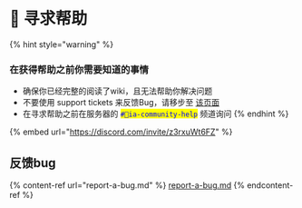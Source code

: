 # 📕 寻求帮助

{% hint style="warning" %}
### 在获得帮助之前你需要知道的事情&#x20;

* 确保你已经完整的阅读了wiki，且无法帮助你解决问题
* 不要使用 support tickets 来反馈Bug，请移步至 [该页面](report-a-bug.md)
* 在寻求帮助之前在服务器的 <mark style="color:blue;">`#💬ia-community-help`</mark> 频道询问
{% endhint %}

{% embed url="https://discord.com/invite/z3rxuWt6FZ" %}

## 反馈bug

{% content-ref url="report-a-bug.md" %}
[report-a-bug.md](report-a-bug.md)
{% endcontent-ref %}

